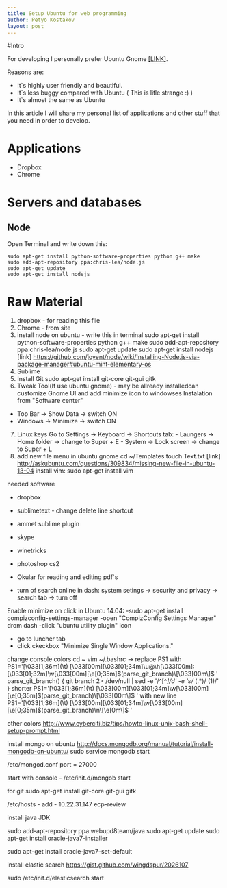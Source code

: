 ```yaml
---
title: Setup Ubuntu for web programming
author: Petyo Kostakov
layout: post
---
```


#Intro

For developing I personally prefer Ubuntu Gnome [[LINK]](http://ubuntugnome.org/).

Reasons are:

* It`s highly user friendly and beautiful.
* It`s less buggy compared with Ubuntu ( This is litle strange :) )
* It`s almost the same as Ubuntu

In this article I will share my personal list of applications and other stuff that you need in order to develop.

# Applications

* Dropbox
* Chrome

# Servers and databases

## Node

Open Terminal and write down this:

```
sudo apt-get install python-software-properties python g++ make
sudo add-apt-repository ppa:chris-lea/node.js
sudo apt-get update
sudo apt-get install nodejs
```

# Raw Material

1. dropbox - for reading this file
2. Chrome - from site
3. install node on ubuntu - write this in terminal
	sudo apt-get install python-software-properties python g++ make
	sudo add-apt-repository ppa:chris-lea/node.js
	sudo apt-get update
	sudo apt-get install nodejs
[link] https://github.com/joyent/node/wiki/Installing-Node.js-via-package-manager#ubuntu-mint-elementary-os
4. Sublime 
5. Install Git
	sudo apt-get install git-core git-gui gitk
6. Tweak Tool(If use ubuntu gnome) - may be allready installedcan customize Gnome UI and add minimize icon to windowses
	Instalation from "Software center"
- Top Bar -> Show Data -> switch ON
- Windows -> Minimize -> switch ON
7. Linux keys
	Go to Settings -> Keyboard -> Shortcuts tab:
		- Laungers -> Home folder -> change to Super + E
		- System -> Lock screen -> change to Super + L
7. add new file menu in ubuntu gnome 
	cd ~/Templates
	touch Text.txt
[link] http://askubuntu.com/questions/309834/missing-new-file-in-ubuntu-13-04
install vim:
	sudo apt-get install vim

needed software
- dropbox
- sublimetext - change delete line shortcut
- ammet sublime plugin
- skype
- winetricks
- photoshop cs2
- Okular for reading and editing pdf`s

- turn of search online in dash: system setings -> security and privacy -> search tab -> turn off 

Enable minimize on click in Ubuntu 14.04:
-sudo apt-get install compizconfig-settings-manager
-open "CompizConfig Settings Manager" drom dash
-click "ubuntu utility plugin" icon
- go to luncher tab
- click ckeckbox "Minimize Single Window Applications."


change console colors 
cd ~
vim ~/.bashrc -> replace PS1 with PS1='\[\033[1;36m\](\t) \[\033[00m\]\[\033[01;34m\]\u@\h\[\033[00m\]:\[\033[01;32m\]\w\[\033[00m\]\[\e[0;35m\]$(parse_git_branch)\[\033[00m\]$ '
parse_git_branch() {
    git branch 2> /dev/null | sed -e '/^[^*]/d' -e 's/* (.*)/ (1)/'
}
shorter PS1='\[\033[1;36m\](\t) \[\033[00m\]\[\033[01;34m\]\w\[\033[00m\]\[\e[0;35m\]$(parse_git_branch)\[\033[00m\]$ '
with new line  PS1='\[\033[1;36m\](\t) \[\033[00m\]\[\033[01;34m\]\w\[\033[00m\]\[\e[0;35m\]$(parse_git_branch)\n\[\e[0m\]$ '


other colors http://www.cyberciti.biz/tips/howto-linux-unix-bash-shell-setup-prompt.html

install mongo  on ubuntu
http://docs.mongodb.org/manual/tutorial/install-mongodb-on-ubuntu/
sudo service mongodb start

/etc/mongod.conf
port = 27000

start with console - /etc/init.d/mongob start



for git 
sudo apt-get install git-core git-gui gitk


/etc/hosts - add - 10.22.31.147 ecp-review



install java JDK

sudo add-apt-repository ppa:webupd8team/java
sudo apt-get update
sudo apt-get install oracle-java7-installer

sudo apt-get install oracle-java7-set-default


install elastic search
https://gist.github.com/wingdspur/2026107

sudo /etc/init.d/elasticsearch start
